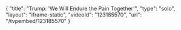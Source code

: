 {
    "title": "Trump: 'We Will Endure the Pain Together'",
    "type": "solo",
    "layout": "iframe-static",
    "videoId": "123185570",
    "url": "\/tvpembed\/123185570"
}